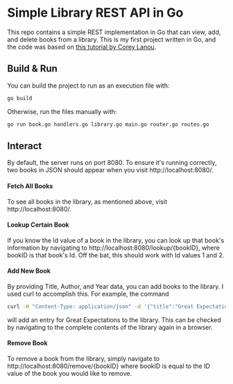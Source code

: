 # Simple Library REST API in Go

This repo contains a simple REST implementation in Go that can view, add, and delete books from a library. This is my first project written in Go, and the code was based on [this tutorial by Corey Lanou][cl1].

## Build & Run
You can build the project to run as an execution file with:
```sh
go build
```

Otherwise, run the files manually with:

```sh
go run book.go handlers.go library.go main.go router.go routes.go
```

## Interact
By default, the server runs on port 8080. To ensure it's running correctly, two books in JSON should appear when you visit http://localhost:8080/.

#### Fetch All Books
To see all books in the library, as mentioned above, visit http://localhost:8080/. 

#### Lookup Certain Book
If you know the Id value of a book in the library, you can look up that book's information by navigating to http://localhost:8080/lookup/{bookID}, where bookID is that book's Id. Off the bat, this should work with Id values 1 and 2.

#### Add New Book
By providing Title, Author, and Year data, you can add books to the library. I used curl to accomplish this. For example, the command
```sh
curl -H "Content-Type: application/json" -d '{"title":"Great Expectations", "author":"Charles Dickens", "year":1861}' http://localhost:8080/add
```
will add an entry for Great Expectations to the library. This can be checked by navigating to the complete contents of the library again in a browser. 

#### Remove Book
To remove a book from the library, simply navigate to http://localhost:8080/remove/{bookID} where bookID is equal to the ID value of the book you would like to remove.

[cl1]: <https://thenewstack.io/make-a-restful-json-api-go/>
